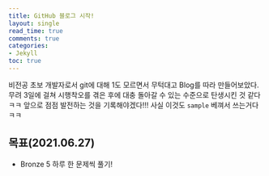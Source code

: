 ```yaml
---
title: GitHub 블로그 시작!
layout: single
read_time: true
comments: true
categories:
- Jekyll
toc: true
---
```


비전공 초보 개발자로서 git에 대해 1도 모르면서 무턱대고 Blog를 따라 만들어보았다.
무려 3일에 걸쳐 시행착오를 겪은 후에 대충 돌아갈 수 있는 수준으로 탄생시킨 것 같다ㅋㅋ
앞으로 점점 발전하는 것을 기록해야겠다!!!
사실 이것도 `sample` 베껴서 쓰는거다 ㅋㅋ 

## 목표(2021.06.27)

  * Bronze 5 하루 한 문제씩 풀기!
